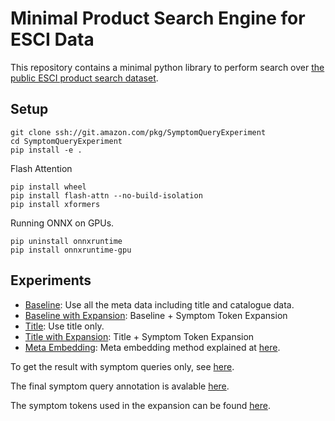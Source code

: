 # Minimal Product Search Engine for ESCI Data
This repository contains a minimal python library to perform search over [the public ESCI product search dataset](https://huggingface.co/datasets/asahi417/amazon-product-search).

## Setup
```shell
git clone ssh://git.amazon.com/pkg/SymptomQueryExperiment
cd SymptomQueryExperiment
pip install -e .
```

Flash Attention
```shell
pip install wheel
pip install flash-attn --no-build-isolation
pip install xformers
```

Running ONNX on GPUs. 
```shell
pip uninstall onnxruntime
pip install onnxruntime-gpu
```

## Experiments
- [Baseline](https://code.amazon.com/packages/SymptomQueryExperiment/trees/mainline/--/experiment/all_queries/baseline): Use all the meta data including title and catalogue data.
- [Baseline with Expansion](https://code.amazon.com/packages/SymptomQueryExperiment/trees/mainline/--/experiment/all_queries/baseline): Baseline + Symptom Token Expansion
- [Title](https://code.amazon.com/packages/SymptomQueryExperiment/trees/mainline/--/experiment/all_queries/title): Use title only.
- [Title with Expansion](https://code.amazon.com/packages/SymptomQueryExperiment/trees/mainline/--/experiment/all_queries/title_expansion): Title + Symptom Token Expansion 
- [Meta Embedding](https://code.amazon.com/packages/SymptomQueryExperiment/trees/mainline/--/experiment/all_queries/title_expansion_meta): Meta embedding method explained at [here](https://quip-amazon.com/warbAaLnbZ6I/WIP-Generative-Query-Ingestion#temp:C:JJKdf0328445ab64a769904d2803).

To get the result with symptom queries only, see [here](https://code.amazon.com/packages/SymptomQueryExperiment/trees/mainline/--/experiment/partial_queries).

The final symptom query annotation is avalable [here](https://code.amazon.com/packages/SymptomQueryExperiment/blobs/mainline/--/experiment/partial_queries/annotation.csv).

The symptom tokens used in the expansion can be found [here](https://code.amazon.com/packages/SymptomQueryExperiment/blobs/mainline/--/experiment/all_queries/output/expansion/expansion_1.json).
